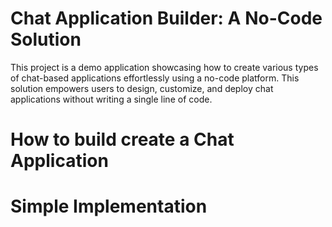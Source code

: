 # Chat Application Builder: A No-Code Solution

This project is a demo application showcasing how to create various types of chat-based applications effortlessly using a no-code platform. This solution empowers users to design, customize, and deploy chat applications without writing a single line of code.

# How to build create a Chat Application

# Simple Implementation
